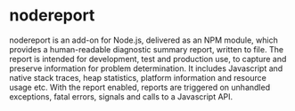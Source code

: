 # nodereport

nodereport is an add-on for Node.js, delivered as an NPM module,
which provides a human-readable diagnostic summary report, written
to file. The report is intended for development, test and production
use, to capture and preserve information for problem determination.
It includes Javascript and native stack traces, heap statistics,
platform information and resource usage etc. With the report enabled,
reports are triggered on unhandled exceptions, fatal errors, signals
and calls to a Javascript API.
